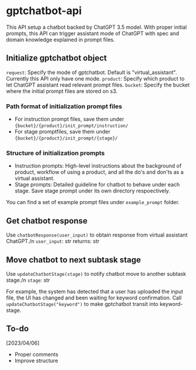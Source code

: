 # gptchatbot-api
This API setup a chatbot backed by ChatGPT 3.5 model. With proper initial prompts, this API can trigger assistant mode of ChatGPT with spec and domain knowledge explained in prompt files. 

## Initialize gptchatbot object
`request`: Specify the mode of gptchatbot. Default is "virtual_assistant". Currently this API only have one mode.
`product`: Specify which product to let ChatGPT assistant read relevant prompt files.
`bucket`: Specify the bucket where the initial prompt files are stored on s3.

### Path format of initialization prompt files
* For instruction prompt files, save them under `{bucket}/{product}/init_prompt/instruction/`
* For stage promptfiles, save them under `{bucket}/{product}/init_prompt/{stage}/`

### Structure of initialization prompts
* Instruction prompts: High-level instructions about the background of product, workflow of using a product, and all the do's and don'ts as a virtual assistant.
* Stage prompts: Detailed guideline for chatbot to behave under each stage. Save stage prompt under its own directory respoectively.

You can find a set of example prompt files under `example_prompt` folder.

## Get chatbot response
Use `chatbotResponse(user_input)` to obtain response from virtual assistant ChatGPT./n
`user_input`: str
returns: str

## Move chatbot to next subtask stage
Use `updateChatbotStage(stage)` to notify chatbot move to another subtask stage./n
`stage`: str

For example, the system has detected that a user has uploaded the input file, the UI has changed and been waiting for keyword confirmation. 
Call `updateChatbotStage("keyword")` to make gptchatbot transit into keyword-stage.

## To-do
[2023/04/06]
* Proper comments
* Improve structure
